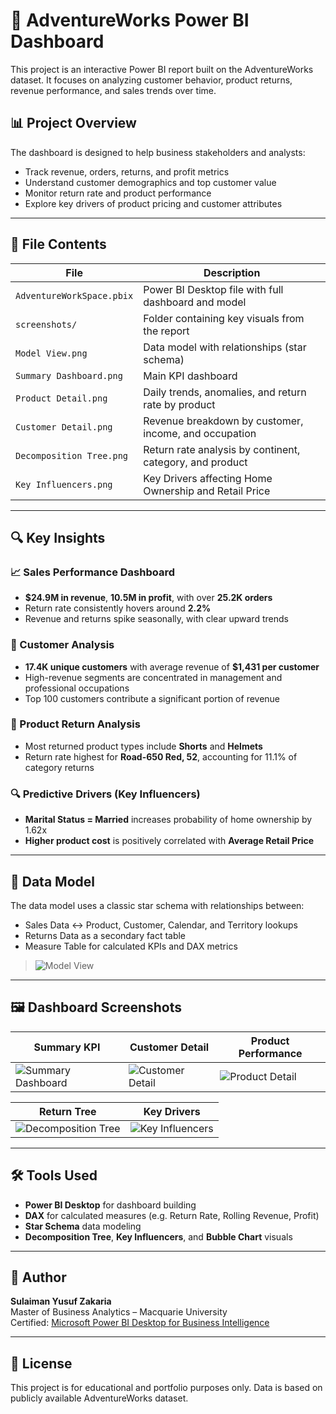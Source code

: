 # 🚴 AdventureWorks Power BI Dashboard

This project is an interactive Power BI report built on the AdventureWorks dataset. It focuses on analyzing customer behavior, product returns, revenue performance, and sales trends over time.

## 📊 Project Overview

The dashboard is designed to help business stakeholders and analysts:

- Track revenue, orders, returns, and profit metrics
- Understand customer demographics and top customer value
- Monitor return rate and product performance
- Explore key drivers of product pricing and customer attributes

---

## 📁 File Contents

| File | Description |
|------|-------------|
| `AdventureWorkSpace.pbix` | Power BI Desktop file with full dashboard and model |
| `screenshots/` | Folder containing key visuals from the report |
| `Model View.png` | Data model with relationships (star schema) |
| `Summary Dashboard.png` | Main KPI dashboard |
| `Product Detail.png` | Daily trends, anomalies, and return rate by product |
| `Customer Detail.png` | Revenue breakdown by customer, income, and occupation |
| `Decomposition Tree.png` | Return rate analysis by continent, category, and product |
| `Key Influencers.png` | Key Drivers affecting Home Ownership and Retail Price |

---

## 🔍 Key Insights

### 📈 Sales Performance Dashboard
- **$24.9M in revenue**, **10.5M in profit**, with over **25.2K orders**
- Return rate consistently hovers around **2.2%**
- Revenue and returns spike seasonally, with clear upward trends

### 👥 Customer Analysis
- **17.4K unique customers** with average revenue of **$1,431 per customer**
- High-revenue segments are concentrated in management and professional occupations
- Top 100 customers contribute a significant portion of revenue

### 🚚 Product Return Analysis
- Most returned product types include **Shorts** and **Helmets**
- Return rate highest for **Road-650 Red, 52**, accounting for 11.1% of category returns

### 🔍 Predictive Drivers (Key Influencers)
- **Marital Status = Married** increases probability of home ownership by 1.62x
- **Higher product cost** is positively correlated with **Average Retail Price**

---

## 🧱 Data Model

The data model uses a classic star schema with relationships between:

- Sales Data ↔ Product, Customer, Calendar, and Territory lookups
- Returns Data as a secondary fact table
- Measure Table for calculated KPIs and DAX metrics

> ![Model View](screenshots/Model%20View.png)

---

## 🖼️ Dashboard Screenshots

| Summary KPI | Customer Detail | Product Performance |
|-------------|------------------|----------------------|
| ![Summary Dashboard](screenshots/Summary%20Dashboard.png) | ![Customer Detail](screenshots/Customer%20Detail.png) | ![Product Detail](screenshots/Product%20Detail.png) |

| Return Tree | Key Drivers |
|-------------|-------------|
| ![Decomposition Tree](screenshots/Decomposition%20Tree.png) | ![Key Influencers](screenshots/Key%20Influencers.png) |

---

## 🛠️ Tools Used

- **Power BI Desktop** for dashboard building
- **DAX** for calculated measures (e.g. Return Rate, Rolling Revenue, Profit)
- **Star Schema** data modeling
- **Decomposition Tree**, **Key Influencers**, and **Bubble Chart** visuals

---

## 📌 Author

**Sulaiman Yusuf Zakaria**  
Master of Business Analytics – Macquarie University  
Certified: [Microsoft Power BI Desktop for Business Intelligence](https://www.udemy.com/certificate/...)

---

## 📎 License

This project is for educational and portfolio purposes only. Data is based on publicly available AdventureWorks dataset.

